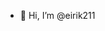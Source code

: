 - 👋 Hi, I’m @eirik211


<!---
eirik211/eirik211 is a ✨ special ✨ repository because its `README.md` (this file) appears on your GitHub profile.
You can click the Preview link to take a look at your changes.
--->
